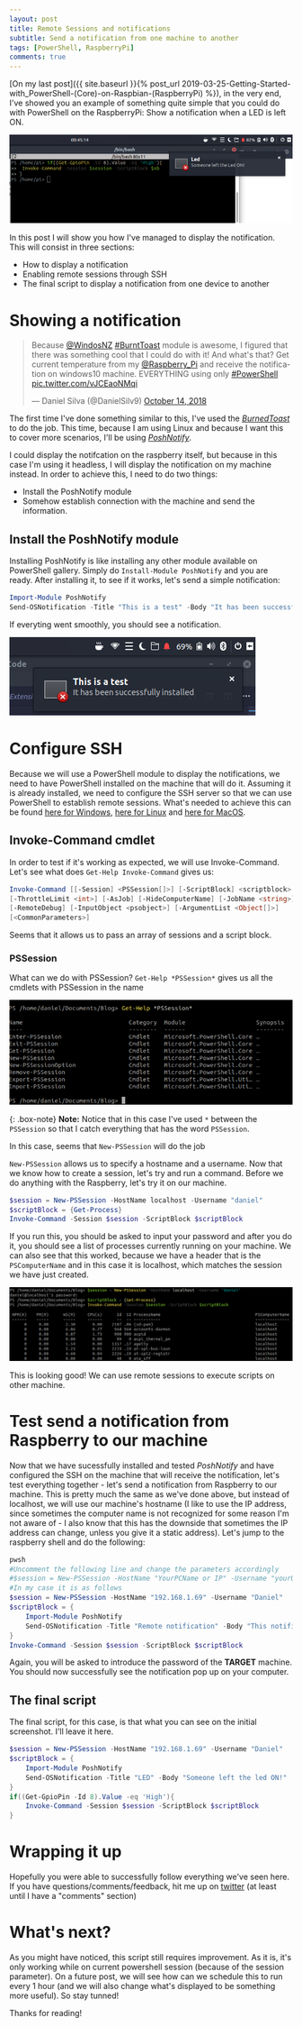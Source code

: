 ```yaml
---
layout: post
title: Remote Sessions and notifications
subtitle: Send a notification from one machine to another
tags: [PowerShell, RaspberryPi]
comments: true
---
```


[On my last post]({{ site.baseurl }}{% post_url 2019-03-25-Getting-Started-with_PowerShell-(Core)-on-Raspbian-(RaspberryPi) %}), in the very end, I've showed you an example of something quite simple that you could do with PowerShell on the RaspberryPi: Show a notification when a LED is left ON.

![](/img/Getting_started_with_PowerShell_Raspberry/notification.png)

In this post I will show you how I've managed to display the notification. This will consist in three sections: 
* How to display a notification
* Enabling remote sessions through SSH 
* The final script to display a notification from one device to another

# Showing a notification

<blockquote class="twitter-tweet" data-lang="en"><p lang="en" dir="ltr">Because <a href="https://twitter.com/WindosNZ?ref_src=twsrc%5Etfw">@WindosNZ</a> <a href="https://twitter.com/hashtag/BurntToast?src=hash&amp;ref_src=twsrc%5Etfw">#BurntToast</a> module is awesome, I figured that there was something cool that I could do with it! And what&#39;s that? Get current temperature from my <a href="https://twitter.com/Raspberry_Pi?ref_src=twsrc%5Etfw">@Raspberry_Pi</a> and receive the notification on windows10 machine. EVERYTHING using only <a href="https://twitter.com/hashtag/PowerShell?src=hash&amp;ref_src=twsrc%5Etfw">#PowerShell</a> <a href="https://t.co/vJCEaoNMqi">pic.twitter.com/vJCEaoNMqi</a></p>&mdash; Daniel Silva (@DanielSilv9) <a href="https://twitter.com/DanielSilv9/status/1051590684485046272?ref_src=twsrc%5Etfw">October 14, 2018</a></blockquote>
<script async src="https://platform.twitter.com/widgets.js" charset="utf-8"></script>


The first time I've done something similar to this, I've used the [_BurnedToast_](https://github.com/Windos/BurntToast) to do the job. This time, because I am using Linux and because I want this to cover more scenarios, I'll be using [_PoshNotify_](https://github.com/Windos/PoshNotify). 

I could display the notifcation on the raspberry itself, but because in this case I'm using it headless, I will display the notification on my machine instead. In order to achieve this, I need to do two things:
* Install the PoshNotify module
* Somehow establish connection with the machine and send the information. 

## Install the PoshNotify module

Installing PoshNotify is like installing any other module available on PowerShell gallery. Simply do `Install-Module PoshNotify` and you are ready.
After installing it, to see if it works, let's send a simple notification:
```powershell
Import-Module PoshNotify
Send-OSNotification -Title "This is a test" -Body "It has been successfully installed"
```
If everyting went smoothly, you should see a notification.

![](/img/RemoteSessions_Notifications/notification_test.png)

# Configure SSH
Because we will use a PowerShell module to display the notifications, we need to have PowerShell installed on the machine that will do it. Assuming it is already installed, we need to configure the SSH server so that we can use PowerShell to establish remote sessions. What's needed to achieve this can be found [here for Windows](https://docs.microsoft.com/en-us/powershell/scripting/learn/remoting/ssh-remoting-in-powershell-core?view=powershell-6#set-up-on-windows-machine), [here for Linux](https://docs.microsoft.com/en-us/powershell/scripting/learn/remoting/ssh-remoting-in-powershell-core?view=powershell-6#set-up-on-linux-ubuntu-1404-machine) and [here for MacOS](https://docs.microsoft.com/en-us/powershell/scripting/learn/remoting/ssh-remoting-in-powershell-core?view=powershell-6#set-up-on-macos-machine).


## Invoke-Command cmdlet
In order to test if it's working as expected, we will use Invoke-Command. Let's see what does `Get-Help Invoke-Command` gives us:

```powershell
Invoke-Command [[-Session] <PSSession[]>] [-ScriptBlock] <scriptblock> 
[-ThrottleLimit <int>] [-AsJob] [-HideComputerName] [-JobName <string>] 
[-RemoteDebug] [-InputObject <psobject>] [-ArgumentList <Object[]>] 
[<CommonParameters>]
```

Seems that it allows us to pass an array of sessions and a script block.

### PSSession
What can we do with PSSession? `Get-Help *PSSession*` gives us all the cmdlets with PSSession in the name

![](/img/RemoteSessions_Notifications/Get_help_psSession.png)

{: .box-note}
**Note:** Notice that in this case I've used `*` between the `PSSession` so that I catch everything that has the word `PSSession`.

In this case, seems that `New-PSSession` will do the job

`New-PSSession` allows us to specify a hostname and a username. 
Now that we know how to create a session, let's try and run a command. Before we do anything with the Raspberry, let's try it on our machine.
```powershell
$session = New-PSSession -HostName localhost -Username "daniel"
$scriptBlock = {Get-Process}
Invoke-Command -Session $session -ScriptBlock $scriptBlock
```

If you run this, you should be asked to input your password and after you do it, you should see a list of processes currently running on your machine. We can also see that this worked, because we have a header that is the `PSComputerName` and in this case it is localhost, which matches the session we have just created.

![](/img/RemoteSessions_Notifications/get-process_remote.png)

This is looking good! We can use remote sessions to execute scripts on other machine.

# Test send a notification from Raspberry to our machine
Now that we have sucessfully installed and tested _PoshNotify_ and have configured the SSH on the machine that will receive the notification, let's test everything together - let's send a notification from Raspberry to our machine. This is pretty much the same as we've done above, but instead of localhost, we will use our machine's hostname (I like to use the IP address, since sometimes the computer name is not recognized for some reason I'm not aware of - I also know that this has the downside that sometimes the IP address can change, unless you give it a static address).
Let's jump to the raspberry shell and do the following:

```powershell
pwsh
#Uncomment the following line and change the parameters accordingly
#$session = New-PSSession -HostName "YourPCName or IP" -Username "yourUsername"
#In my case it is as follows
$session = New-PSSession -HostName "192.168.1.69" -Username "Daniel"
$scriptBlock = {
    Import-Module PoshNotify
    Send-OSNotification -Title "Remote notification" -Body "This notification has been sent from antoher computer"
}
Invoke-Command -Session $session -ScriptBlock $scriptBlock
```
Again, you will be asked to introduce the password of the **TARGET** machine. You should now successfully see the notification pop up on your computer.

## The final script
The final script, for this case, is that what you can see on the initial screenshot. I'll leave it here.

```powershell
$session = New-PSSession -HostName "192.168.1.69" -Username "Daniel"
$scriptBlock = {
    Import-Module PoshNotify
    Send-OSNotification -Title "LED" -Body "Someone left the led ON!"
}
if((Get-GpioPin -Id 8).Value -eq 'High'){
    Invoke-Command -Session $session -ScriptBlock $scriptBlock
}
```

# Wrapping it up
Hopefully you were able to successfully follow everything we've seen here. If you have questions/comments/feedback, hit me up on [twitter](https://twitter.com/DanielSilv9) (at least until I have a "comments" section)

# What's next?
As you might have noticed, this script still requires improvement. As it is, it's only working while on current powershell session (because of the session parameter). On a future post, we will see how can we schedule this to run every 1 hour (and we will also change what's displayed to be something more useful). So stay tunned!

Thanks for reading!